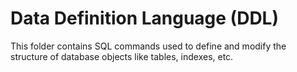 # Data Definition Language (DDL)

This folder contains SQL commands used to define and modify the structure of database objects like tables, indexes, etc.
